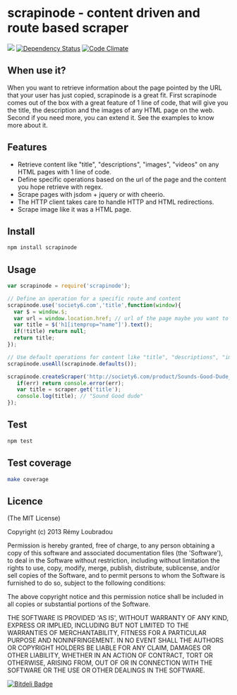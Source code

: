# scrapinode - content driven and route based scraper

[![](https://secure.travis-ci.org/lbdremy/scrapinode.png)](http://travis-ci.org/#!/lbdremy/scrapinode) [![Dependency Status](https://gemnasium.com/lbdremy/scrapinode.png)](https://gemnasium.com/lbdremy/scrapinode) [![Code Climate](https://codeclimate.com/repos/526a2ebc89af7e6ca100ad62/badges/40c4fb69e162d57195e2/gpa.png)](https://codeclimate.com/repos/526a2ebc89af7e6ca100ad62/feed)

## When use it?

When you want to retrieve information about the page pointed by the URL that your user has just copied, scrapinode is a great fit.
First scrapinode comes out of the box with a great feature of 1 line of code, that will give you the title, the description and the images of any HTML page on the web.
Second if you need more, you can extend it. See the examples to know more about it.

## Features

- Retrieve content like "title", "descriptions", "images", "videos" on any HTML pages with 1 line of code.
- Define specific operations based on the url of the page and the content you hope retrieve with regex.
- Scrape pages with jsdom + jquery or with cheerio.
- The HTTP client takes care to handle HTTP and HTML redirections.
- Scrape image like it was a HTML page.

## Install

```bash
npm install scrapinode
```

## Usage

```javascript
var scrapinode = require('scrapinode');

// Define an operation for a specific route and content
scrapinode.use('society6.com','title',function(window){
  var $ = window.$;
  var url = window.location.href; // url of the page maybe you want to check for some reasons
  var title = $('h1[itemprop="name"]').text();
  if(!title) return null;
  return title;
});

// Use default operations for content like "title", "descriptions", "images", "videos"
scrapinode.useAll(scrapinode.defaults());

scrapinode.createScraper('http://society6.com/product/Sounds-Good-Dude_T-shirt',function(err,scraper){
   if(err) return console.error(err);
   var title = scraper.get('title');
   console.log(title); // "Sound Good dude"
});
```

## Test

```bash
npm test
```

## Test coverage

```bash
make coverage
```

## Licence

(The MIT License)

Copyright (c) 2013 Rémy Loubradou

Permission is hereby granted, free of charge, to any person obtaining a copy of this software and associated documentation files (the 'Software'), to deal in the Software without restriction, including without limitation the rights to use, copy, modify, merge, publish, distribute, sublicense, and/or sell copies of the Software, and to permit persons to whom the Software is furnished to do so, subject to the following conditions:

The above copyright notice and this permission notice shall be included in all copies or substantial portions of the Software.

THE SOFTWARE IS PROVIDED 'AS IS', WITHOUT WARRANTY OF ANY KIND, EXPRESS OR IMPLIED, INCLUDING BUT NOT LIMITED TO THE WARRANTIES OF MERCHANTABILITY, FITNESS FOR A PARTICULAR PURPOSE AND NONINFRINGEMENT. IN NO EVENT SHALL THE AUTHORS OR COPYRIGHT HOLDERS BE LIABLE FOR ANY CLAIM, DAMAGES OR OTHER LIABILITY, WHETHER IN AN ACTION OF CONTRACT, TORT OR OTHERWISE, ARISING FROM, OUT OF OR IN CONNECTION WITH THE SOFTWARE OR THE USE OR OTHER DEALINGS IN THE SOFTWARE.


[![Bitdeli Badge](https://d2weczhvl823v0.cloudfront.net/lbdremy/scrapinode/trend.png)](https://bitdeli.com/free "Bitdeli Badge")

